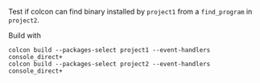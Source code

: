 Test if colcon can find binary installed by `project1` from a `find_program` in `project2`.

Build with

```
colcon build --packages-select project1 --event-handlers console_direct+
colcon build --packages-select project2 --event-handlers console_direct+
```



